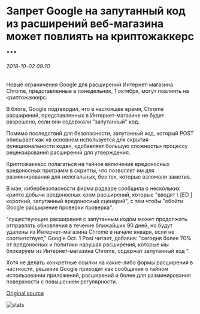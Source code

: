 # Запрет Google на запутанный код из расширений веб-магазина может повлиять на криптожаккерс ...

###### 2018-10-02 09:10

Новые ограничения Google для расширений Интернет-магазина Chrome, представленные в понедельник, 1 октября, могут повлиять на криптожаккерс.

В блоге, Google подтвердил, что в настоящее время, Chrome расширений, представленных в Интернет-магазине не будет разрешено, если они содержали "запутанный" код.

Помимо последствий для безопасности, запутанный код, который POST описывает как «в основном используется для скрытия функциональности кода», «добавляет большую сложность» процессу рецензирования расширений для утверждения.

Криптожаккерс полагаться на тайное включение вредоносных вредоносных программ в скрипты, что позволяет им для разминирования для нелегальных, без тех, которые взломали заметив.

В мае, кибербезопасности фирма радваре сообщила о нескольких крипто добычи вредоносных хром расширений, которые "вводят \ [ED \] короткий, запутанный вредоносный сценарий", с тем чтобы "обойти Google расширение проверки проверка".

"существующие расширения с запутанным кодом может продолжать отправлять обновления в течение ближайших 90 дней, но будут удалены из Интернет-магазина Chrome в начале января, если не соответствует," Google Oct. 1 Post читает, добавив: "сегодня более 70% от вредоносных и политики нарушая расширения, которые мы блокируем из Интернет-магазина Chrome, содержат запутанный код ".

Хотя не делать конкретные ссылки на какие-либо формы расширения в частности, решение Google приходит как сообщения о тайном использовании приложений, расширений и более для разминирования поверхности с повышением регулярности.

[Original source](https://cointelegraph.com/news/googles-ban-of-obfuscated-code-from-web-store-extensions-likely-to-affect-cryptojackers)

![stats](https://c.statcounter.com/11760860/0/a89fa40b/1/ "stats")